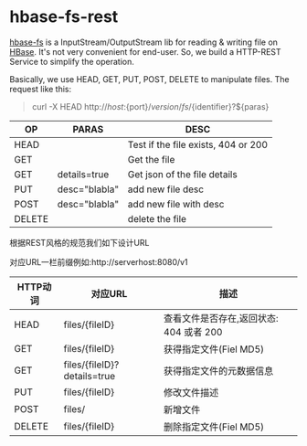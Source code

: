 hbase-fs-rest
=============

[hbase-fs](http://leeychee.github.io/hbase-fs) is a InputStream/OutputStream lib for reading & writing file 
on [HBase](http://hbase.apache.org). It's not very convenient for end-user. So, we build a HTTP-REST Service to 
simplify the operation.

Basically, we use HEAD, GET, PUT, POST, DELETE to manipulate files. The request like this:
> curl -X HEAD http://${host}:${port}/${version}/fs/${identifier}?${paras}

 OP     | PARAS          | DESC                              |
--------|----------------|-----------------------------------|
HEAD    |                | Test if the file exists, 404 or 200|
GET     |                | Get the file                      |
GET     | details=true   | Get json of the file details      |
PUT     | desc="blabla"  | add new file desc                 |
POST    | desc="blabla"  | add new file with desc            |
DELETE  |                | delete the file                   |


根据REST风格的规范我们如下设计URL

对应URL一栏前缀例如:http://serverhost:8080/v1

HTTP动词  |  对应URL | 描述  |
--------|----------------|-----------------------------------|
HEAD    | files/{fileID}  | 查看文件是否存在,返回状态: 404 或者 200|
GET     | files/{fileID} | 获得指定文件(Fiel MD5)                    |
GET     | files/{fileID}?details=true   | 获得指定文件的元数据信息   |
PUT     | files/{fileID}  | 修改文件描述                 |
POST    | files/          | 新增文件            |
DELETE  | files/{fileID}  |  删除指定文件(Fiel MD5)       |

